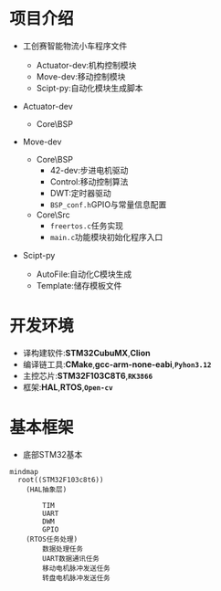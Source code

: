 # 项目介绍
- 工创赛智能物流小车程序文件
    - Actuator-dev:机构控制模块
    - Move-dev:移动控制模块
    - Scipt-py:自动化模块生成脚本
- Actuator-dev
    - Core\BSP


- Move-dev
    - Core\BSP
        - 42-dev:步进电机驱动
        - Control:移动控制算法
        - DWT:定时器驱动
        - `BSP_conf.h`GPIO与常量信息配置
    - Core\Src
        - `freertos.c`任务实现
        - `main.c`功能模块初始化程序入口
- Scipt-py
    - AutoFile:自动化C模块生成
    - Template:储存模板文件

# 开发环境

- 译构建软件:__STM32CubuMX__,__Clion__
- 编译链工具:__CMake__,__gcc-arm-none-eabi__,__`Pyhon3.12`__
- 主控芯片:__STM32F103C8T6__,__`RK3866`__
- 框架:__HAL__,__RTOS__,__`Open-cv`__

# 基本框架
- 底部STM32基本
```mermaid
mindmap
  root((STM32F103c8t6))
    (HAL抽象层)
    
        TIM
        UART
        DWM
        GPIO
    (RTOS任务处理)
        数据处理任务
        UART数据通讯任务
        移动电机脉冲发送任务
        转盘电机脉冲发送任务  
     
```
